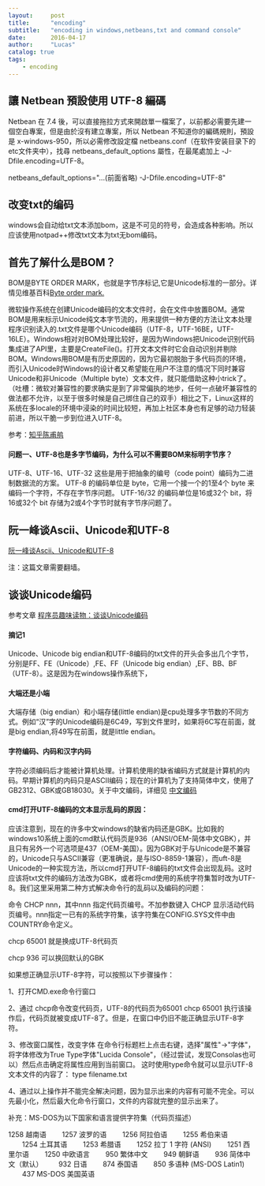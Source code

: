 ```yaml
---
layout:     post
title:      "encoding"
subtitle:   "encoding in windows,netbeans,txt and command console"
date:       2016-04-17
author:     "Lucas"
catalog: true
tags:
    - encoding
---
```




##  讓 Netbean 預設使用 UTF-8 編碼

Netbean 在 7.4 後，可以直接拖拉方式來開啟單一檔案了，以前都必需要先建一個空白專案，但是由於沒有建立專案，所以 Netbean 不知道你的編碼規則，預設是 x-windows-950，所以必需修改設定檔 netbeans.conf（在软件安装目录下的etc文件夹中），找尋 netbeans_default_options 屬性，在最尾處加上 -J-Dfile.encoding=UTF-8。

netbeans_default_options="...(前面省略) -J-Dfile.encoding=UTF-8"


## 改变txt的编码
windows会自动给txt文本添加bom，这是不可见的符号，会造成各种影响。所以应该使用notpad++修改txt文本为txt无bom编码。



## 首先了解什么是BOM？
BOM是BYTE ORDER MARK，也就是字节序标记,它是Unicode标准的一部分。详情见维基百科[Byte order mark.](https://en.wikipedia.org/wiki/Byte_order_mark)

微软操作系统在创建Unicode编码的文本文件时，会在文件中放置BOM。通常BOM是用来标示Unicode纯文本字节流的，用来提供一种方便的方法让文本处理程序识别读入的.txt文件是哪个Unicode编码（UTF-8，UTF-16BE，UTF-16LE）。Windows相对对BOM处理比较好，是因为Windows把Unicode识别代码集成进了API里，主要是CreateFile()。打开文本文件时它会自动识别并剔除BOM。Windows用BOM是有历史原因的，因为它最初脱胎于多代码页的环境，而引入Unicode时Windows的设计者又希望能在用户不注意的情况下同时兼容Unicode和非Unicode（Multiple byte）文本文件，就只能借助这种小trick了。（吐槽：微软对兼容性的要求确实是到了非常偏执的地步，任何一点破坏兼容性的做法都不允许，以至于很多时候是自己绑住自己的双手）相比之下，Linux这样的系统在多locale的环境中浸染的时间比较短，再加上社区本身也有足够的动力轻装前进，所以干脆一步到位进入UTF-8。


参考：[知乎陈甫鸼](https://www.zhihu.com/question/20167122/answer/14199022)

#### 问题一、UTF-8也是多字节编码，为什么可以不需要BOM来标明字节序？
UTF-8、UTF-16、UTF-32 这些是用于把抽象的编号（code point）编码为二进制数据流的方案。
UTF-8 的编码单位是 byte，它用一个接一个的1至4个 byte 来编码一个字符，不存在字节序问题。
UTF-16/32 的编码单位是16或32个 bit，将16或32个 bit 存储为2或4个字节时就有字节序问题了。


## 阮一峰谈Ascii、Unicode和UTF-8
[阮一峰谈Ascii、Unicode和UTF-8](http://www.ruanyifeng.com/blog/2007/10/ascii_unicode_and_utf-8.html)

注：这篇文章需要翻墙。


## 谈谈Unicode编码
参考文章 [程序员趣味读物：谈谈Unicode编码](http://pcedu.pconline.com.cn/empolder/gj/other/0505/616631_all.html#content_page_1)

#### 摘记1
Unicode、Unicode big endian和UTF-8编码的txt文件的开头会多出几个字节，分别是FF、FE（Unicode）,FE、FF（Unicode big endian）,EF、BB、BF（UTF-8）。这是因为在windows操作系统下，

#### 大端还是小端
大端存储（big endian）和小端存储(little endian)是cpu处理多字节数的不同方式。例如“汉”字的Unicode编码是6C49，写到文件里时，如果将6C写在前面，就是big endian,将49写在前面，就是little endian。

#### 字符编码、内码和汉字内码
字符必须编码后才能被计算机处理。计算机使用的缺省编码方式就是计算机的内码。早期计算机的内码只是ASCII编码；现在的计算机为了支持简体中文，使用了GB2312、GBK或GB18030。关于中文编码，详细见 [中文编码](http://www.fangyuchen.com/2016/04/14/chinese-encoding)

#### cmd打开UTF-8编码的文本显示乱码的原因：
应该注意到，现在的许多中文windows的缺省内码还是GBK。比如我的windows10系统上面的cmd默认代码页是936（ANSI/OEM-简体中文GBK），并且只有另外一个可选项是437（OEM-美国）。因为GBK对于与Unicode是不兼容的，Unicode只与ASCII兼容（更准确说，是与ISO-8859-1兼容），而uft-8是Unicode的一种实现方法，所以cmd打开UTF-8编码的txt文件会出现乱码。这时应该将txt文件的编码方法改为GBK，或者将cmd使用的系统字符集暂时改为UTF-8。我们这里采用第二种方式解决命令行的乱码以及编码的问题：

命令 CHCP nnn，其中nnn 指定代码页编号。不加参数键入 CHCP 显示活动代码页编号。nnn指定一已有的系统字符集，该字符集在CONFIG.SYS文件中由COUNTRY命令定义。

chcp 65001 就是换成UTF-8代码页 

chcp 936 可以换回默认的GBK


如果想正确显示UTF-8字符，可以按照以下步骤操作： 

1、打开CMD.exe命令行窗口 

2、通过 chcp命令改变代码页，UTF-8的代码页为65001 
chcp 65001 
执行该操作后，代码页就被变成UTF-8了。但是，在窗口中仍旧不能正确显示UTF-8字符。 

3、修改窗口属性，改变字体 
在命令行标题栏上点击右键，选择"属性"->"字体"，将字体修改为True Type字体"Lucida Console"，（经过尝试，发现Consolas也可以）然后点击确定将属性应用到当前窗口。 
这时使用type命令就可以显示UTF-8文本文件的内容了： 
type filename.txt 

4、通过以上操作并不能完全解决问题，因为显示出来的内容有可能不完全。可以先最小化，然后最大化命令行窗口，文件的内容就完整的显示出来了。 

补充：MS-DOS为以下国家和语言提供字符集（代码页描述）

1258 越南语 　　1257 波罗的语 　　1256 阿拉伯语 　　1255 希伯来语 　　1254 土耳其语 　　1253 希腊语 　　1252 拉丁 1 字符 (ANSI) 　　1251 西里尔语 　　1250 中欧语言 　　950 繁体中文 　　949 朝鲜语 　　936 简体中文（默认） 　　932 日语 　　874 泰国语 　　850 多语种 (MS-DOS Latin1) 　　437 MS-DOS 美国英语 


